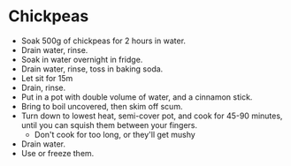 # Chickpeas

- Soak 500g of chickpeas for 2 hours in water.
- Drain water, rinse.
- Soak in water overnight in fridge.
- Drain water, rinse, toss in baking soda.
- Let sit for 15m
- Drain, rinse.
- Put in a pot with double volume of water, and a cinnamon stick.
- Bring to boil uncovered, then skim off scum.
- Turn down to lowest heat, semi-cover pot, and cook for 45-90 minutes, until you can squish them between your fingers.
  - Don't cook for too long, or they'll get mushy
- Drain water.
- Use or freeze them.
